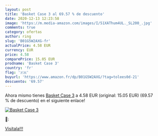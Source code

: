 ```yaml
---
layout: post
title: 'Basket Case 3 al 69.57 % de descuento'
date: 2020-12-13 12:23:58
image: 'https://m.media-amazon.com/images/I/51XAThum4UL._SL200_.jpg'
comments: true
category: ofertas
author: ring
slug: 'B01G5W2AXG-fr'
actualPrice: 4.58 EUR
currency: EUR
price: 4.58
comparePrice: 15.05 EUR
prodname: 'Basket Case 3'
country: 'fr'
flag: '🇫🇷'
buyurl: 'https://www.amazon.fr/dp/B01G5W2AXG/?tag=tolees0d-21'
descuento: '69.57'
---
```


Ahora mismo tienes [Basket Case 3](https://www.amazon.fr/dp/B01G5W2AXG/?tag=tolees0d-21) a 4.58 EUR (original: 15.05 EUR) (69.57 %  de descuento) en el siguiente enlace!

[![Basket Case 3](https://m.media-amazon.com/images/I/51XAThum4UL._SL200_.jpg)](https://www.amazon.fr/dp/B01G5W2AXG/?tag=tolees0d-21)

🔎:


[Visítala!!!](https://www.amazon.fr/dp/B01G5W2AXG/?tag=tolees0d-21)
